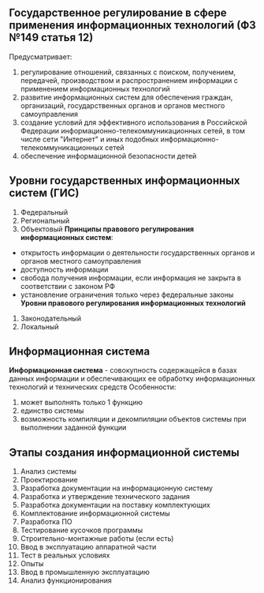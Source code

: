 ## Государственное регулирование в сфере применения информационных технологий (ФЗ №149 статья 12)
Предусматривает:
1. регулирование отношений, связанных с поиском, получением, передачей, производством и распространением информации с применением информационных технологий
2. развитие информационных систем для обеспечения граждан, организаций, государственных органов и органов местного самоуправления
3. создание условий для эффективного использования в Российской Федерации информационно-телекоммуникационных сетей, в том числе сети "Интернет" и иных подобных информационно-телекоммуникационных сетей
4. обеспечение информационной безопасности детей
## Уровни государственных информационных систем (ГИС)
1. Федеральный
2. Региональный
3. Объектовый
**Принципы правового регулирования информационных систем**:
- открытость информации о деятельности государственных органов и органов местного самоуправления
- доступность информации
- свобода получения информации, если информация не закрыта в соответствии с законом РФ
- установление ограничения только через федеральные законы
**Уровни правового регулирования информационных технологий**
1. Законодательный
2. Локальный
## Информационная система 
**Информационная система** - совокупность содержащейся в базах данных информации и обеспечивающих ее обработку информационных технологий и технических средств
Особенности:
1. может выполнять только 1 функцию
2. единство системы
3. возможность компиляции и декомпиляции объектов системы при выполнении заданной функции
## Этапы создания информационной системы
1. Анализ системы
2. Проектирование
3. Разработка документации на информационную систему
4. Разработка и утверждение технического задания
5. Разработка документации на поставку комплектующих
6. Комплектование информационной системы
7. Разработка ПО
8. Тестирование кусочков программы
9. Строительно-монтажные работы (если есть)
10. Ввод в эксплуатацию аппаратной части
11. Тест в реальных условиях
12. Опыты
13. Ввод в промышленную эксплуатацию 
14. Анализ функционирования